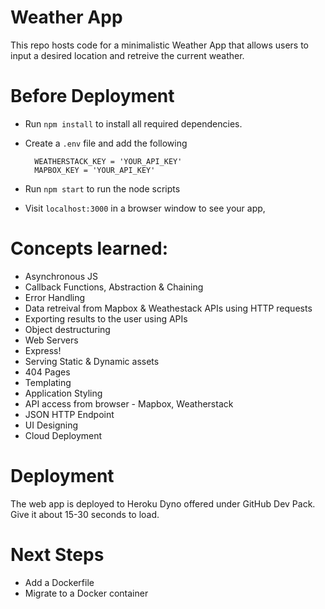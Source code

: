 # Weather App

This repo hosts code for a minimalistic Weather App that allows users to input a desired location and retreive the current weather. 

# Before Deployment

- Run `npm install` to install all required dependencies.
- Create a `.env` file and add the following
    
        WEATHERSTACK_KEY = 'YOUR_API_KEY'
        MAPBOX_KEY = 'YOUR_API_KEY'
    
- Run `npm start` to run the node scripts 

- Visit `localhost:3000` in a browser window to see your app,

# Concepts learned:
  - Asynchronous JS
  - Callback Functions, Abstraction & Chaining
  - Error Handling
  - Data retreival from Mapbox & Weathestack APIs using HTTP requests
  - Exporting results to the user using APIs
  - Object destructuring 
  - Web Servers
  - Express! 
  - Serving Static & Dynamic assets
  - 404 Pages
  - Templating
  - Application Styling
  - API access from browser - Mapbox, Weatherstack
  - JSON HTTP Endpoint
  - UI Designing
  - Cloud Deployment

# Deployment

The web app is deployed to Heroku Dyno offered under GitHub Dev Pack. Give it about 15-30 seconds to load.

# Next Steps
- Add a Dockerfile
- Migrate to a Docker container
